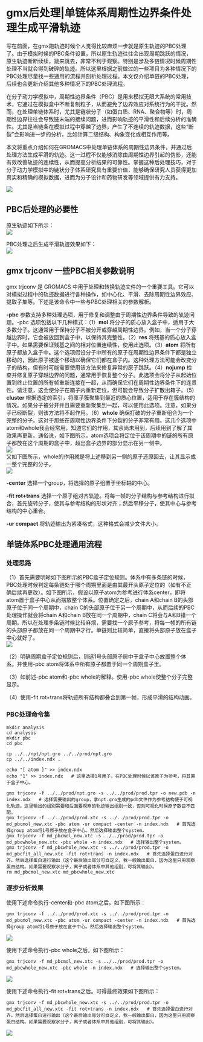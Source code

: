 # gmx后处理|单链体系周期性边界条件处理生成平滑轨迹
写在前面，在gmx跑轨迹时候个人觉得比较麻烦一步就是原生轨迹的PBC处理了。由于模拟时候的PBC条件设置，所以原生轨迹往往会出现周期跳跃的情况，原生轨迹断断续续，跳来跳去，非常不利于观察。特别是涉及多链情况时候周期性处理不当就会得到破碎的轨迹。所以这里根据之前做过的一些项目为各种情况下的PBC处理尽量找一些通用的流程并剖析处理过程。本文仅介绍单链的PBC处理，后续也会更新介绍其他多种情况下的PBC处理流程。  

在分子动力学模拟中，周期性边界条件（PBC）是用来模拟无限大系统的常用技术，它通过在模拟盒中不断复制粒子，从而避免了边界效应对系统行为的干扰。然而，在处理单链体系时，尤其是链状分子（如蛋白质、RNA、聚合物等）时，周期性边界往往会导致链末端的接续问题，进而影响轨迹的平滑性和后续分析的准确性。尤其是当链条在模拟过程中穿越了边界，产生了不连续的轨迹数据，这些“断裂”会影响进一步的分析，比如计算二级结构、构象变化或相互作用等。  

本文将重点介绍如何在GROMACS中处理单链体系的周期性边界条件，并通过后处理方法生成平滑的轨迹。这一过程不仅能够消除由周期性边界引起的伪影，还能有效改善轨迹的连续性，从而提高分析结果的可靠性。掌握这种后处理技巧，对于分子动力学模拟中的链状分子体系研究具有重要价值，能够确保研究人员获得更加真实和精确的模拟数据，进而为分子设计和药物研发等领域提供有力支持。  

![](gmx后处理单链体系周期性边界条件处理生成平滑轨迹/gmx后处理单链体系周期性边界条件处理生成平滑轨迹_2025-01-12-17-02-47.png)  
## PBC后处理的必要性
原生轨迹如下所示：  
![](gmx后处理单链体系周期性边界条件处理生成平滑轨迹/gmx后处理单链体系周期性边界条件处理生成平滑轨迹_2025-01-12-17-10-47.gif)    

PBC处理之后生成平滑轨迹效果如下：  
![](gmx后处理单链体系周期性边界条件处理生成平滑轨迹/gmx后处理单链体系周期性边界条件处理生成平滑轨迹_2025-01-12-17-24-47.gif)    
## gmx trjconv 一些PBC相关参数说明
gmx trjconv 是 GROMACS 中用于处理和转换轨迹文件的一个重要工具。它可以对模拟过程中的轨迹数据进行各种操作，如中心化、平滑、去除周期性边界效应、提取子集等。下述是该命令中一些与PBC处理相关的参数解析。    

**-pbc** 参数支持多种处理选项，用于修复和调整由于周期性边界条件导致的轨迹问题。-pbc 选项包括以下几种模式：（1）**mol** 将分子的质心放入盒子中，适用于大多数分子。这通常用于保持分子不被分开或穿越周期性边界。例如，当一个分子穿越边界时，它会被放回到盒子中，以保持其完整性。（2）**res** 将残基的质心放入盒子中。如果需要保证残基之间的相对位置连续性，使用此选项。（3）**atom** 将所有原子都放入盒子中。这个选项假设分子中所有的原子在周期性边界条件下都是独立移动的，因此原子被逐个移动以确保它们都在盒子内。这种处理方法可能会改变分子的结构，但有时可能需要使用该方法来修复异常的原子跳跃。（4）**nojump** 检查并修复原子穿越边界的问题，通常用于恢复整个分子。此选项会将分子从起始位置到终止位置的所有帧重新连接在一起，从而确保它们在周期性边界条件下的连贯性。请注意，这会使分子在箱子内重新定位，但可能会导致分子扩散出箱子。（5）**cluster** 根据选定的索引，将原子簇聚集到最近的质心位置，适用于存在簇结构的情况。如果分子被分开并且需要重新聚集到一起，可以使用此选项。注意，如果分子已经断裂，则该方法将不起作用。（6）**whole** 确保打破的分子重新组合为一个完整的分子。这对于那些在周期性边界条件下分裂的分子非常有用。这几个选项中atom和whole我会经常用，知道它们的作用，其余尚未用到，后续用到了解了其效果再更新。通俗说，如下图所示，atom选项会将定位于该周期中的链的所有原子都放在这个周期的盒子中，超出盒子边界的部分显示在另一侧中。  
![](gmx后处理单链体系周期性边界条件处理生成平滑轨迹/gmx后处理单链体系周期性边界条件处理生成平滑轨迹_2025-01-12-21-57-19.png)  
又如下图所示，whole的作用就是将上述移到另一侧的原子还原回去，让其显示成一整个完整的分子。  
![](gmx后处理单链体系周期性边界条件处理生成平滑轨迹/gmx后处理单链体系周期性边界条件处理生成平滑轨迹_2025-01-12-22-01-13.png)  

**-center** 选择一个group，将选择的原子组置于坐标轴的中心。  

**-fit rot+trans** 选择一个原子组对齐轨迹。将每一帧的分子结构与参考结构进行拟合，首先旋转分子，使其与参考结构的形状对齐；然后平移分子，使其中心与参考结构的中心重合。    

**-ur compact** 将轨迹输出为紧凑格式，这种格式会减少文件大小。  
## 单链体系PBC处理通用流程
### 处理思路
（1）首先需要明晰如下图所示的PBC盒子定位规则。体系中有多条链的时候，PBC处理时候判定每条链处于哪个周期里面是由其最开头原子定位的（如有不正确后续再更改）。如下图所示，假设以原子atom为参考进行体系center，即将atom置于盒子中心从而摆放整个体系。位置确定之后，chain A和chain B的头部原子位于同一个周期中，chain C的头部原子位于另一个周期中，从而后续的PBC处理操作就会将chain A和chain B放在同一个周期中，chain C将会与A和B错一个周期。所以在处理多条链时候比较麻烦，需要找一个原子参考，将每一帧的所有链的头部原子都放在同一个周期中才行。单链则比较简单，直接将头部原子放在盒子中心就好了。  
![](gmx后处理单链体系周期性边界条件处理生成平滑轨迹/gmx后处理单链体系周期性边界条件处理生成平滑轨迹_2025-01-12-22-09-14.png)  

（2）明确周期盒子定位规则后，则选1号头部原子居中于盒子中心放置整个体系。并使用-pbc atom将体系中所有原子都置于同一个周期盒子里。  

（3）如前述-pbc atom和-pbc whole的解释。使用-pbc whole使整个分子完整显示。  

（4）使用-fit rot+trans将轨迹所有结构都叠合到第一帧，形成平滑的结构动画。  
### PBC处理命令集
```shell
mkdir analysis
cd analysis
mkdir pbc
cd pbc

cp ../../npt/npt.gro ../../prod/npt.gro
cp ../../index.ndx .

echo "[ atom ]" >> index.ndx
echo "1" >> index.ndx   # 这里选择1号原子，在PBC处理时候以该原子为参考，将其置于盒子中心。  

gmx trjconv -f ../../prod/npt.gro -s ../../prod/prod.tpr -o new.pdb -n index.ndx   # 选择需要输出的group，拿npt.gro生成的pdb文件作为参考结构便于可视化轨迹。这里输出的组别需要和后面要观察的轨迹输出组别一致，否则可视化时候原子数目不匹配。     
gmx trjconv -f ../../prod/prod.xtc -s ../../prod/prod.tpr -o md_pbcmol_new.xtc -pbc atom -ur compact -center -n index.ndx   # 首先选择group atom将1号原子放在盒子中心。然后选择输出整个system。
gmx trjconv -f md_pbcmol_new.xtc -s ../../prod/prod.tpr -o md_pbcwhole_new.xtc -pbc whole -n index.ndx   # 选择输出整个system。  
gmx trjconv -f md_pbcwhole_new.xtc -s ../../prod/prod.tpr -o md_pbcfit_all_new.xtc -fit rot+trans -n index.ndx   # 首先选择蛋白进行对齐。然后选择蛋白进行输出（这个最后输出部分可自定义，我一般输出蛋白，因为这里只用观察蛋白结构。如果需要观察水分子，离子或者体系中其他组别，可将其输出）。  
rm md_pbcmol_new.xtc md_pbcwhole_new.xtc
```
### 逐步分析效果
使用下述命令执行-center和-pbc atom之后。如下图所示：  
```shell
gmx trjconv -f ../../prod/prod.xtc -s ../../prod/prod.tpr -o md_pbcmol_new.xtc -pbc atom -ur compact -center -n index.ndx   # 首先选择group atom将1号原子放在盒子中心。然后选择输出整个system。
```
![](gmx后处理单链体系周期性边界条件处理生成平滑轨迹/gmx后处理单链体系周期性边界条件处理生成平滑轨迹_2025-01-12-22-39-47.gif)   

使用下述命令执行-pbc whole之后。如下图所示：  
```shell
gmx trjconv -f md_pbcmol_new.xtc -s ../../prod/prod.tpr -o md_pbcwhole_new.xtc -pbc whole -n index.ndx   # 选择输出整个system。  
```
![](gmx后处理单链体系周期性边界条件处理生成平滑轨迹/gmx后处理单链体系周期性边界条件处理生成平滑轨迹_2025-01-12-22-34-47.gif)    

使用下述命令执行-fit rot+trans之后。可得最终效果如下图所示：  
```shell
gmx trjconv -f md_pbcwhole_new.xtc -s ../../prod/prod.tpr -o md_pbcfit_all_new.xtc -fit rot+trans -n index.ndx   # 首先选择蛋白进行对齐。然后选择蛋白进行输出（这个最后输出部分可自定义，我一般输出蛋白，因为这里只用观察蛋白结构。如果需要观察水分子，离子或者体系中其他组别，可将其输出）。  
```
![](gmx后处理单链体系周期性边界条件处理生成平滑轨迹/gmx后处理单链体系周期性边界条件处理生成平滑轨迹_2025-01-12-17-24-47.gif)    